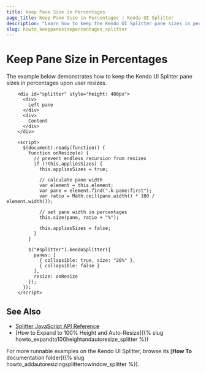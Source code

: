 ```yaml
---
title: Keep Pane Size in Percentages
page_title: Keep Pane Size in Percentages | Kendo UI Splitter
description: "Learn how to keep the Kendo UI Splitter pane sizes in percentages upon user resize."
slug: howto_keeppanesizepercentages_splitter
---
```


# Keep Pane Size in Percentages

The example below demonstrates how to keep the Kendo UI Splitter pane sizes in percentages upon user resizes.



```dojo
    <div id="splitter" style="height: 400px">
      <div>
        Left pane
      </div>
      <div>
        Content
      </div>
    </div>

    <script>
      $(document).ready(function() {
        function onResize(e) {
          // prevent endless recursion from resizes
          if (!this.appliesSizes) {
            this.appliesSizes = true;

            // calculate pane width
            var element = this.element;
            var pane = element.find(".k-pane:first");
            var ratio = Math.ceil(pane.width() * 100 / element.width());

            // set pane width in percentages
            this.size(pane, ratio + "%");

            this.appliesSizes = false;
          }
        }

        $("#splitter").kendoSplitter({
          panes: [
            { collapsible: true, size: "20%" },
            { collapsible: false }
          ],
          resize: onResize
        });
      });
    </script>
```

## See Also

* [Splitter JavaScript API Reference](/api/javascript/ui/splitter)
* [How to Expand to 100% Height and Auto-Resize]({% slug howto_expandto100heightandautoresize_splitter %})

For more runnable examples on the Kendo UI Splitter, browse its [**How To** documentation folder]({% slug howto_addautoresizingsplittertowindow_splitter %}).
